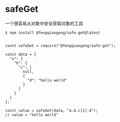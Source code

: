 # safeGet

一个很容易从对象中安全获取对象的工具

`$ npm install @fengqiaogang/safe-get@latest`

```

const safeGet = require("@fengqiaogang/safe-get");

const data = {
  "a": {
    "b": {
      "c": [
        null,
        {
          "d": "hello world"
        }
      ]
    }
  }
};

const value = safeGet(data, "a.b.c[1].d");
// value = "hello world"
```

